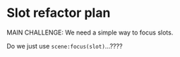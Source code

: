 

# Slot refactor plan


MAIN CHALLENGE:
We need a simple way to focus slots.

Do we just use `scene:focus(slot)`...????


